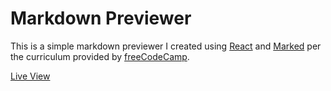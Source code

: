 # Markdown Previewer

This is a simple markdown previewer I created using [React](https://reactjs.org/) and [Marked](https://github.com/markedjs/marked) per the curriculum provided by [freeCodeCamp](https://freecodecamp.org/).

[Live View](https://moody.github.io/markdown-previewer)
